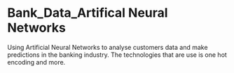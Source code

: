 # Bank_Data_Artifical Neural Networks
Using Artificial Neural Networks to analyse customers data and make predictions in the banking industry. The technologies that are use is one hot encoding and more.
